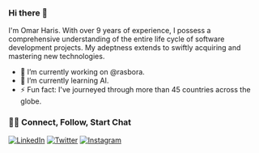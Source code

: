 ### Hi there 👋
I'm Omar Haris. With over 9 years of experience, I possess a comprehensive understanding of the entire life cycle of software development projects. My adeptness extends to swiftly acquiring and mastering new technologies.

- 🔭 I’m currently working on @rasbora.
- 🌱 I’m currently learning AI.
- ⚡ Fun fact: I've journeyed through more than 45 countries across the globe.

### 🤝🏻 Connect, Follow, Start Chat 

[![LinkedIn](https://img.shields.io/badge/LinkedIn-0077B5?style=for-the-badge&logo=linkedin&logoColor=white)](https://www.linkedin.com/in/omarharis/)
[![Twitter](https://img.shields.io/badge/Twitter-333333?style=for-the-badge&logo=twitter&logoColor=white)](https://twitter.com/omrhris)
[![Instagram](https://img.shields.io/badge/Instagram-333333?style=for-the-badge&logo=instagram&logoColor=white)](https://www.instagram.com/omrkhd/)
